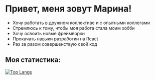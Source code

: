 # Привет, меня зовут Марина!

* Хочу работать в дружном коллективе и c опытными коллегами
* Стремлюсь к тому, чтобы моя работа стала моим хобби
* Хочу освоить новые фреймворки
* Прокачать навыки разработки на React
* Раз за разом совершенствую свой код

## Моя статистика:
[![Top Langs](https://github-readme-stats.vercel.app/api/top-langs/?username=ZVMarina&layout=compact)](https://github.com/anuraghazra/github-readme-stats)
